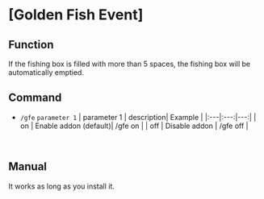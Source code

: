 # [Golden Fish Event]

## Function
If the fishing box is filled with more than 5 spaces, the fishing box will be automatically emptied.
<br/>

## Command
- ``/gfe``  ``parameter 1``
| parameter 1 | description| Example |
|:---|:---:|---:|
| on  | Enable addon (default)| /gfe on  |
| off | Disable addon         | /gfe off |
<br/>

## Manual
It works as long as you install it.
